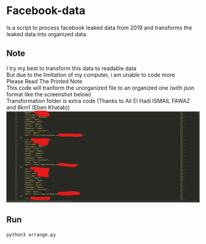 # Facebook-data
Is a script to process facebook leaked data from 2019 and transforms the leaked data into organized data.
## Note 
I try my best to transform this data to readable data
<br>But due to the limitation of my computer, i am unable to code more
<br>Please Read The Printed Note
<br>This code will tranform the unorganized file to an organized one (with json format like the screenshot below)
<br>Transformation folder is extra code (Thanks to Ali El Hadi ISMAIL FAWAZ and 8km1 (Eben Khatab))
![Demo Photo](/DemoOut.jpg)

## Run
```bash
python3 arrange.py
```
